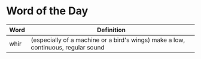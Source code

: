# Word of the Day

|Word|Definition|
|---|---|
|whir|(especially of a machine or a bird's wings) make a low, continuous, regular sound|